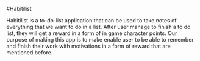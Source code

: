 #Habitilist

Habitilist is a to-do-list application that can be used to take notes of everything that we want to do in a list. After user manage to finish a to do list, they will get a reward in a form of in game character points. Our purpose of making this app is to make enable user to be able to remember and finish their work with motivations in a form of reward that are mentioned before.
